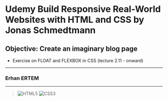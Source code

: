 # Udemy Build Responsive Real-World Websites with HTML and CSS by Jonas Schmedtmann

## **Objective:** Create an imaginary blog page

- Exercise on FLOAT and FLEXBOX in CSS (lecture 2.11 - onward)

---

### **Erhan ERTEM**

---

> ![HTML5](https://img.shields.io/badge/HTML5-E34F26?style=for-the-badge&logo=html5&logoColor=white) ![CSS3](https://img.shields.io/badge/CSS3-1572B6?style=for-the-badge&logo=css3&logoColor=white)
